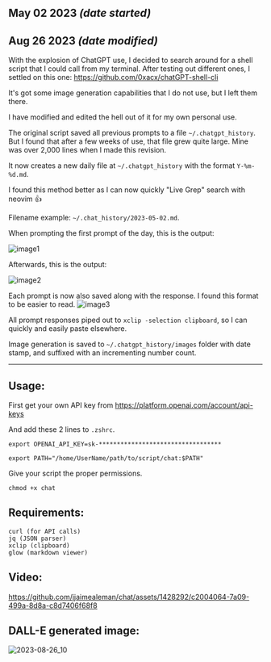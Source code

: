 ## May 02 2023 _(date started)_
## Aug 26 2023 _(date modified)_

With the explosion of ChatGPT use, I decided to search around for a shell script that I could call from my terminal.
After testing out different ones, I settled on this one: https://github.com/0xacx/chatGPT-shell-cli

It's got some image generation capabilities that I do not use, but I left them there.

I have modified and edited the hell out of it for my own personal use.

The original script saved all previous prompts to a file `~/.chatgpt_history`. But I found that after a few weeks of use, that file grew quite large. Mine was over 2,000 lines when I made this revision.

It now creates a new daily file at `~/.chatgpt_history` with the format `Y-%m-%d.md`.

I found this method better as I can now quickly "Live Grep" search with neovim 👍

Filename example: `~/.chat_history/2023-05-02.md`.

When prompting the first prompt of the day, this is the output:

![image1](https://i.imgur.com/2NJRPuq.png)

Afterwards, this is the output:

![image2](https://i.imgur.com/zS6a3fc.png)

Each prompt is now also saved along with the response. I found this format to be easier to read.
![image3](https://i.imgur.com/plUgIco.png)

All prompt responses piped out to `xclip -selection clipboard`, so I can quickly and easily paste elsewhere.

Image generation is saved to `~/.chatgpt_history/images` folder with date stamp, and suffixed with an incrementing number count.

---

## Usage:

First get your own API key from https://platform.openai.com/account/api-keys

And add these 2 lines to `.zshrc`.

`export OPENAI_API_KEY=sk-**********************************`

`export PATH="/home/UserName/path/to/script/chat:$PATH"`

Give your script the proper permissions.

`chmod +x chat`

## Requirements:
```
curl (for API calls)
jq (JSON parser)
xclip (clipboard)
glow (markdown viewer)
```

## Video:

https://github.com/jjaimealeman/chat/assets/1428292/c2004064-7a09-499a-8d8a-c8d7406f68f8

## DALL-E generated image:

![2023-08-26_10](https://github.com/jjaimealeman/chat/assets/1428292/b441f9c5-885a-478b-91d3-3167356289f2)


